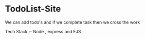 # TodoList-Site
We can add todo's and if we complete task then we cross the work

Tech Stack :- Node , express and EJS
